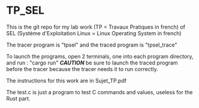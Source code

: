 # TP_SEL

This is the git repo for my lab work (TP = Travaux Pratiques in french) of SEL (Système d'Exploitation Linux = Linux Operating System in french)

The tracer program is "tpsel" and the traced program is "tpsel_trace"

To launch the programs, open 2 terminals, one into each program directory, and run : "cargo run"
***CAUTION*** be sure to launch the traced program before the tracer because the tracer needs it to run correctly.

The instructions for this work are in Sujet_TP.pdf

The test.c is just a program to test C commands and values, useless for the Rust part.
